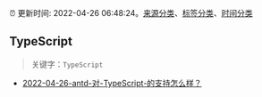 :alarm_clock: 更新时间: 2022-04-26 06:48:24。[来源分类](../README.md)、[标签分类](../TAGS.md)、[时间分类](../TIMELINE.md)

## TypeScript


> 关键字：`TypeScript`



- [2022-04-26-antd-对-TypeScript-的支持怎么样？](https://www.v2ex.com/t/849320) 